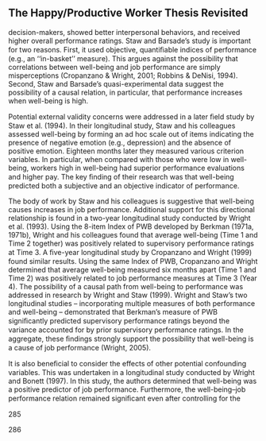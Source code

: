 ## The Happy/Productive Worker Thesis Revisited

decision-makers, showed better interpersonal behaviors, and received higher overall performance ratings. Staw and Barsade’s study is important for two reasons. First, it used objective, quantiﬁable indices of performance (e.g., an ‘‘in-basket’’ measure). This argues against the possibility that correlations between well-being and job performance are simply misperceptions (Cropanzano & Wright, 2001; Robbins & DeNisi, 1994). Second, Staw and Barsade’s quasi-experimental data suggest the possibility of a causal relation, in particular, that performance increases when well-being is high.

Potential external validity concerns were addressed in a later ﬁeld study by Staw et al. (1994). In their longitudinal study, Staw and his colleagues assessed well-being by forming an ad hoc scale out of items indicating the presence of negative emotion (e.g., depression) and the absence of positive emotion. Eighteen months later they measured various criterion variables. In particular, when compared with those who were low in well-being, workers high in well-being had superior performance evaluations and higher pay. The key ﬁnding of their research was that well-being predicted both a subjective and an objective indicator of performance.

The body of work by Staw and his colleagues is suggestive that well-being causes increases in job performance. Additional support for this directional relationship is found in a two-year longitudinal study conducted by Wright et al. (1993). Using the 8-item Index of PWB developed by Berkman (1971a, 1971b), Wright and his colleagues found that average well-being (Time 1 and Time 2 together) was positively related to supervisory performance ratings at Time 3. A ﬁve-year longitudinal study by Cropanzano and Wright (1999) found similar results. Using the same Index of PWB, Cropanzano and Wright determined that average well-being measured six months apart (Time 1 and Time 2) was positively related to job performance measures at Time 3 (Year 4). The possibility of a causal path from well-being to performance was addressed in research by Wright and Staw (1999). Wright and Staw’s two longitudinal studies – incorporating multiple measures of both performance and well-being – demonstrated that Berkman’s measure of PWB signiﬁcantly predicted supervisory performance ratings beyond the variance accounted for by prior supervisory performance ratings. In the aggregate, these ﬁndings strongly support the possibility that well-being is a cause of job performance (Wright, 2005).

It is also beneﬁcial to consider the effects of other potential confounding variables. This was undertaken in a longitudinal study conducted by Wright and Bonett (1997). In this study, the authors determined that well-being was a positive predictor of job performance. Furthermore, the well-being–job performance relation remained signiﬁcant even after controlling for the

285

286